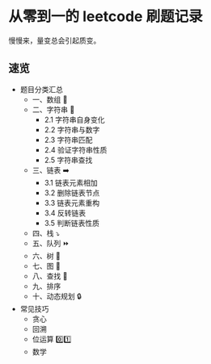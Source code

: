 # 从零到一的 leetcode 刷题记录

慢慢来，量变总会引起质变。

## 速览

- 题目分类汇总
  - 一、数组 🔢
  - 二、字符串 🔡
    - 2.1 字符串自身变化
    - 2.2 字符串与数字
    - 2.3 字符串匹配
    - 2.4 验证字符串性质
    - 2.5 字符串查找
  - 三、链表 ➡️
    - 3.1 链表元素相加
    - 3.2 删除链表节点
    - 3.3 链表元素重构
    - 3.4 反转链表
    - 3.5 判断链表性质
  - 四、栈 ⤵️
  - 五、队列 ⏩
  - 六、树 🌴
  - 七、图 🧩
  - 八、查找 🔎
  - 九、排序
  - 十、动态规划 🔒
- 常见技巧
  - 贪心
  - 回溯
  - 位运算 0️⃣1️⃣
  - 数学
